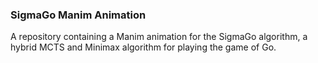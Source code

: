 ### SigmaGo Manim Animation

A repository containing a Manim animation for the SigmaGo algorithm, a hybrid MCTS and Minimax algorithm for playing the game of Go.
